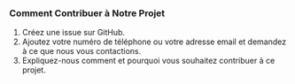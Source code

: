 ### Comment Contribuer à Notre Projet  
1. Créez une issue sur GitHub.  
2. Ajoutez votre numéro de téléphone ou votre adresse email et demandez à ce que nous vous contactions.  
3. Expliquez-nous comment et pourquoi vous souhaitez contribuer à ce projet.